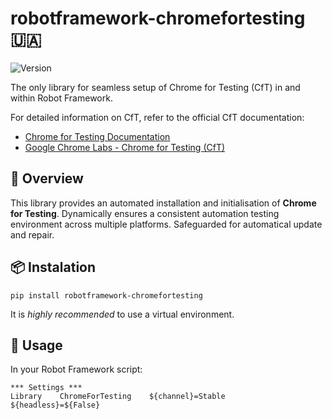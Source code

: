 # robotframework-chromefortesting :ukraine:

![Version](https://img.shields.io/badge/version-0.9.5-%2392C444)

The only library for seamless setup of Chrome for Testing (CfT) in and within Robot Framework.

For detailed information on CfT, refer to the official CfT documentation:

- [Chrome for Testing Documentation](https://developer.chrome.com/blog/chrome-for-testing/)
- [Google Chrome Labs - Chrome for Testing (CfT)](https://googlechromelabs.github.io/chrome-for-testing/)

## :book: Overview

This library provides an automated installation and initialisation of **Chrome for Testing**. 
Dynamically ensures a consistent automation testing environment across multiple platforms.
Safeguarded for automatical update and repair.

## :package: Instalation

```shell
pip install robotframework-chromefortesting
```

It is _highly recommended_ to use a virtual environment.

## :hammer: Usage

In your Robot Framework script:

```robot
*** Settings ***
Library    ChromeForTesting    ${channel}=Stable    ${headless}=${False}
```

